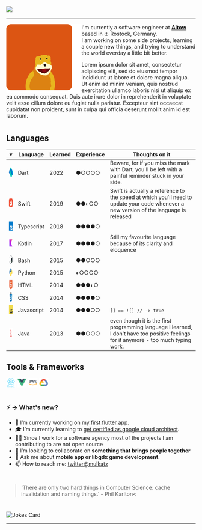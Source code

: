 <img src="./heade.png" />

---
<p> </p>

<div>
<img align="left" width=200 src="profile.png" />
<p align="left">I'm currently a software engineer at <strong><a href="https://www.altow.de/">Altow</a></strong> based in ⚓️ Rostock, Germany. <br>I am working on some side projects, learning a couple new things, and trying to understand<br> the world everday a little bit better.

Lorem ipsum dolor sit amet, consectetur adipiscing elit, sed do eiusmod tempor incididunt ut labore et dolore magna aliqua. Ut enim ad minim veniam, quis nostrud exercitation ullamco laboris nisi ut aliquip ex ea commodo consequat. Duis aute irure dolor in reprehenderit in voluptate velit esse cillum dolore eu fugiat nulla pariatur. Excepteur sint occaecat cupidatat non proident, sunt in culpa qui officia deserunt mollit anim id est laborum.
</p>
</div>

# 

<h2>Languages</h2>
<table>
    <thead>
    <tr>
      <th>▾</th>
      <th>Language</th>
      <th>Learned</th>
      <th>Experience</th>
      <th>Thoughts on it</th>
    </tr>
    </thead>
    <tbody>
    <tr>
      <td><img src="https://raw.githubusercontent.com/devicons/devicon/master/icons/dart/dart-original.svg"
               alt="dart" width="25" height="25"/></td>
      <td>Dart</td>
      <td>2022</td>
      <td>●○○○○</td>
      <td>Beware, for if you miss the mark with Dart, you'll be left with a painful reminder stuck in your side.</td>
    </tr>
    <tr>
      <td><img src="https://raw.githubusercontent.com/devicons/devicon/master/icons/swift/swift-original.svg"
               alt="swift" width="25" height="25"/></td>
      <td>Swift</td>
      <td>2019</td>
      <td>●●◐○○</td>
      <td>Swift is actually a reference to the speed at which you'll need to update your code whenever a new version of the language is released</td>
    </tr>
    <tr>
      <td><img
          src="https://raw.githubusercontent.com/devicons/devicon/master/icons/typescript/typescript-original.svg"
          alt="typescript" width="25" height="25"/></td>
      <td>Typescript</td>
      <td>2018</td>
      <td>●●●●○</td>
      <td></td>
    </tr>
    <tr>
      <td><img src="https://raw.githubusercontent.com/devicons/devicon/master/icons/kotlin/kotlin-original.svg"
               alt="kotlin" width="25" height="25"/></td>
      <td>Kotlin</td>
      <td>2017</td>
      <td>●●●●○</td>
      <td>Still my favourite language because of its clarity and eloquence</td>
    </tr>
    <tr>
      <td><img src="https://raw.githubusercontent.com/devicons/devicon/master/icons/bash/bash-original.svg"
               alt="bash" width="25" height="25"/></td>
      <td>Bash</td>
      <td>2015</td>
      <td>●●○○○</td>
      <td></td>
    </tr>
    <tr>
      <td><img src="https://raw.githubusercontent.com/devicons/devicon/master/icons/python/python-original.svg"
               alt="bash" width="25" height="25"/></td>
      <td>Python</td>
      <td>2015</td>
      <td>◐○○○○</td>
      <td></td>
    </tr>
    <tr>
      <td><img src="https://raw.githubusercontent.com/devicons/devicon/master/icons/html5/html5-original.svg"
               alt="dart" width="25" height="25"/></td>
      <td>HTML</td>
      <td>2014</td>
      <td>●●●◐○</td>
      <td></td>
    </tr>
    <tr>
      <td><img
          src="https://raw.githubusercontent.com/devicons/devicon/master/icons/css3/css3-original-wordmark.svg"
          alt="css3" width="25" height="25"/></td>
      <td>CSS</td>
      <td>2014</td>
      <td>●●●●○</td>
      <td></td>
    </tr>
    <tr>
      <td><img
          src="https://raw.githubusercontent.com/devicons/devicon/master/icons/javascript/javascript-original.svg"
          alt="javascript" width="25" height="25"/></td>
      <td>Javascript</td>
      <td>2014</td>
      <td>●●●○○</td>
      <td><code>[] == ![] // -> true</code></td>
    </tr>
    <tr>
      <td><img src="https://raw.githubusercontent.com/devicons/devicon/master/icons/java/java-plain-wordmark.svg"
               alt="java" width="25" height="25"/></td>
      <td>Java</td>
      <td>2013</td>
      <td>●●○○○</td>
      <td>even though it is the first programming language I learned, I don't have too positive feelings for it anymore - too much typing work.</td>
    </tr>
    </tbody>
  </table>


<h2>Tools & Frameworks</h2>
<p align="left">
<img src="https://raw.githubusercontent.com/devicons/devicon/master/icons/react/react-original-wordmark.svg" alt="react" width="25" height="25" />
<img src="https://raw.githubusercontent.com/devicons/devicon/master/icons/vuejs/vuejs-original.svg" alt="vue" width="25" height="25" />
<img src="https://raw.githubusercontent.com/github/explore/80688e429a7d4ef2fca1e82350fe8e3517d3494d/topics/aws/aws.png" alt="aws" width="25" height="25" />
<img src="https://raw.githubusercontent.com/devicons/devicon/master/icons/googlecloud/googlecloud-original.svg" alt="googlecloud" width="25" height="25" />
</p>

#

<h3>⚡️ → What's new?</h3>
<div>
<ul>
<li>🔭 I’m currently working on <a href="https://github.com/Franjoo">my first flutter app</a>.</li>
<li>🎓 I’m currently learning to <a href="https://cloud.google.com/certification/cloud-architect">get certified as google cloud architect</a>.</li>
<li>👨‍💻 Since I work for a software agency most of the projects I am contributing to are not open source</li>
<li>📝 I’m looking to collaborate on <b>something that brings people together</b></li>
<li>💬 Ask me about <strong>mobile app or libgdx game development</strong>.</li>
<li>📫 How to reach me: <a href="https://twitter.com/mulkatz">twitter@mulkatz</a></li>
</ul>
</div>

#

> ‘There are only two hard things in Computer Science: cache invalidation and naming things.’ - Phil Karlton<

#            

![Jokes Card](https://readme-jokes.vercel.app/api)

---
<!-- credits https://github.com/Spiderpig86/Spiderpig86 --!>
